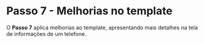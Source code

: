 # Passo 7 - Melhorias no template

O **Passo 7** aplica melhorias ao template, apresentando mais detalhes na tela de informações de um telefone.